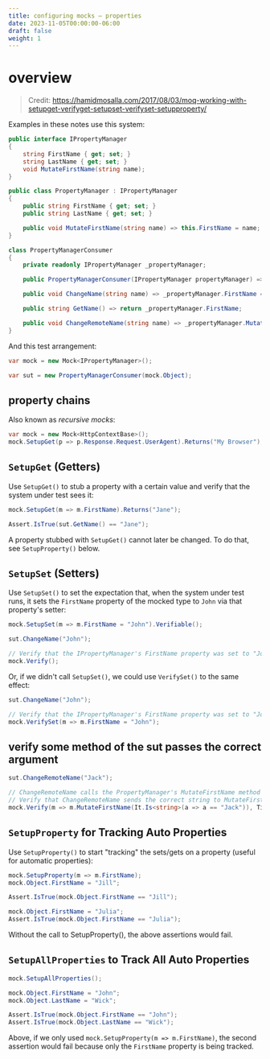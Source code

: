 ```yaml
---
title: configuring mocks — properties
date: 2023-11-05T00:00:00-06:00
draft: false
weight: 1
---
```


# overview
> Credit: https://hamidmosalla.com/2017/08/03/moq-working-with-setupget-verifyget-setupset-verifyset-setupproperty/

Examples in these notes use this system:
```cs
public interface IPropertyManager
{
    string FirstName { get; set; }
    string LastName { get; set; }
    void MutateFirstName(string name);
}

public class PropertyManager : IPropertyManager
{
    public string FirstName { get; set; }
    public string LastName { get; set; }

    public void MutateFirstName(string name) => this.FirstName = name;
}

class PropertyManagerConsumer
{
    private readonly IPropertyManager _propertyManager;

    public PropertyManagerConsumer(IPropertyManager propertyManager) => _propertyManager = propertyManager;

    public void ChangeName(string name) => _propertyManager.FirstName = name;

    public string GetName() => return _propertyManager.FirstName;

    public void ChangeRemoteName(string name) => _propertyManager.MutateFirstName(name);
}
```

And this test arrangement:
```cs
var mock = new Mock<IPropertyManager>();

var sut = new PropertyManagerConsumer(mock.Object);
```

## property chains
Also known as *recursive mocks*:
```cs
var mock = new Mock<HttpContextBase>();
mock.SetupGet(p => p.Response.Request.UserAgent).Returns("My Browser");
```

## `SetupGet` (Getters)
Use `SetupGet()` to stub a property with a certain value and verify that the system under test sees it:
```cs
mock.SetupGet(m => m.FirstName).Returns("Jane");

Assert.IsTrue(sut.GetName() == "Jane");
```

A property stubbed with `SetupGet()` cannot later be changed. To do that, see `SetupProperty()` below.

## `SetupSet` (Setters)
Use `SetupSet()` to set the expectation that, when the system under test runs, it sets the `FirstName` property of the mocked type to `John` via that property's setter: 
```cs
mock.SetupSet(m => m.FirstName = "John").Verifiable();

sut.ChangeName("John");

// Verify that the IPropertyManager's FirstName property was set to "John" via a call to the system under test's ChangeName method:
mock.Verify();
```

Or, if we didn't call `SetupSet()`, we could use `VerifySet()` to the same effect:
```cs
sut.ChangeName("John");

// Verify that the IPropertyManager's FirstName property was set to "John" via a call to the system under test's ChangeName method:
mock.VerifySet(m => m.FirstName = "John");
```

## verify some method of the sut passes the correct argument
```cs
sut.ChangeRemoteName("Jack");

// ChangeRemoteName calls the PropertyManager's MutateFirstName method
// Verify that ChangeRemoteName sends the correct string to MutateFirstName
mock.Verify(m => m.MutateFirstName(It.Is<string>(a => a == "Jack")), Times.Once);
```

## `SetupProperty` for Tracking Auto Properties
Use `SetupProperty()` to start "tracking" the sets/gets on a property (useful for automatic properties):
```cs
mock.SetupProperty(m => m.FirstName);
mock.Object.FirstName = "Jill";

Assert.IsTrue(mock.Object.FirstName == "Jill");

mock.Object.FirstName = "Julia";
Assert.IsTrue(mock.Object.FirstName == "Julia");
```

Without the call to SetupProperty(), the above assertions would fail.

## `SetupAllProperties` to Track All Auto Properties
```cs
mock.SetupAllProperties();

mock.Object.FirstName = "John";
mock.Object.LastName = "Wick";

Assert.IsTrue(mock.Object.FirstName == "John");
Assert.IsTrue(mock.Object.LastName == "Wick");
```

Above, if we only used `mock.SetupProperty(m => m.FirstName)`, the second assertion would fail because only the `FirstName` property is being tracked.